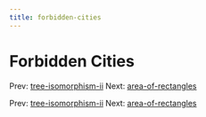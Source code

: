 ```yaml
---
title: forbidden-cities
---
```




# Forbidden Cities

Prev:
[tree-isomorphism-ii](tree-isomorphism-ii.md)
Next:
[area-of-rectangles](area-of-rectangles.md)

Prev:
[tree-isomorphism-ii](tree-isomorphism-ii.md)
Next:
[area-of-rectangles](area-of-rectangles.md)
